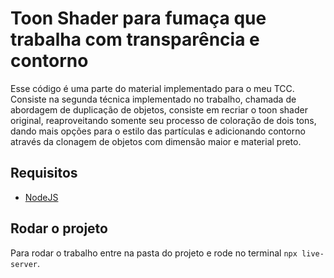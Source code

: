# Toon Shader para fumaça que trabalha com transparência e contorno

Esse código é uma parte do material implementado para o meu TCC. Consiste na segunda técnica implementado no trabalho, chamada de abordagem de duplicação de objetos, consiste em recriar o toon shader original, reaproveitando somente seu processo de coloração de dois tons, dando mais opções para o estilo das partículas e adicionando contorno através da clonagem de objetos com dimensão maior e material preto.

## Requisitos

- [NodeJS](https://nodejs.org/)

## Rodar o projeto

Para rodar o trabalho entre na pasta do projeto e rode no terminal `npx live-server`.
